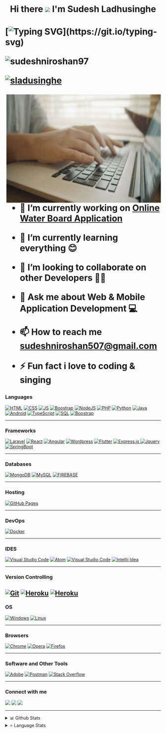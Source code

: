<h1 align="center">Hi there <img src="https://media.giphy.com/media/hvRJCLFzcasrR4ia7z/giphy.gif" width="25px"></a> I'm Sudesh Ladhusinghe</h1>

<h1 


[![Typing SVG](https://readme-typing-svg.herokuapp.com/?lines=Full+Stack+Developer;Youtuber;Content+Creator;)](https://git.io/typing-svg)


<p align="left"> <img src="https://komarev.com/ghpvc/?username=sudeshniroshan97&label=Profile%20views&color=0e75b6&style=flat" alt="sudeshniroshan97" /> </p>

<p align="left"> <a href="https://twitter.com/sladusinghe" target="blank"><img src="https://img.shields.io/twitter/follow/sladusinghe?logo=twitter&style=for-the-badge" alt="sladusinghe" /></a> </p>

<p><img align="right" alt="GIF" src="https://github.com/SudeshNiroshan97/SudeshNiroshan97/blob/main/typing.gif" width="500" height="350" /></p>

- 🔭 I’m currently working on [Online Water Board Application](https://github.com/SudeshNiroshan97/Online-Water-Board-App)

- 🌱 I’m currently learning **everything 😊**

- 👯 I’m looking to collaborate on **other Developers 👨‍💻**

- 💬 Ask me about **Web & Mobile Application Development 💻**

- 📫 How to reach me **sudeshniroshan507@gmail.com**

- ⚡ Fun fact **i love to coding & singing**


### Languages 

<a href="#"><img alt="HTML" src="https://img.shields.io/badge/HTML%20-%23E34F26.svg?logo=html5&logoColor=white" ></a>
<a href="#"><img alt="CSS" src="https://img.shields.io/badge/CSS%20-%231572B6.svg?logo=css3&logoColor=white" ></a>
<a href="#"><img alt="JS" src="https://img.shields.io/badge/JavaScript%20-%23F7DF1E.svg?logo=javascript&logoColor=black" ></a>
<a href="#"><img alt="Boostrap" src="https://img.shields.io/badge/-Bootstrap-563D7C?&logo=bootstrap" ></a>
<a href="#"><img alt="NodeJS" src="https://img.shields.io/badge/Node.js%20-%2343853D.svg?logo=node-dot-js&logoColor=white" ></a>
<a href="#"><img alt="PHP" src="https://img.shields.io/badge/PHP-%23777BB4.svg?logo=php&logoColor=white"></a>
<a href="#"><img alt="Python" src="https://img.shields.io/badge/Python-FF1B2D?&logo=python&logoColor=white" ></a>
<a href="#"><img alt="Java" src="https://img.shields.io/badge/Java%20-%23404d59.svg?logo=java&logoColor=white"></a>
<a href="#"><img alt="Android" src="https://img.shields.io/badge/android-009639?&logo=android&logoColor=whitet"></a> 
<a href="#"><img alt="TypeScript" src="https://img.shields.io/badge/TypeScript%20-%23007ACC.svg?logo=typescript&logoColor=white" ></a>
<a href="#"><img alt="SQL" src="https://img.shields.io/badge/SQL%20-%23025E8C.svg?logo=amazon-dynamodb&logoColor=white" ></a>
<a href="#"><img alt="Boostrap" src="https://img.shields.io/badge/-Csharp-563D7C?&logo=c#" ></a>

---

### Frameworks

<a href="#"><img alt="Laravel" src="https://img.shields.io/badge/Laravel-black?&logo=laravel&logoColor" ></a>
<a href="#"><img alt="React" src="https://img.shields.io/badge/React-20232A?&logo=react&logoColor=61DAFB" ></a>
<a href="#"><img alt="Angular" src="https://img.shields.io/badge/Angular-DD0031?&logo=angular&logoColor=white" ></a>
<a href="#"><img alt="Wordpress" src="https://img.shields.io/badge/Ionic-3880FF?&logo=ionic&logoColor=white" ></a>
<a href="#"><img alt="Flutter" src="https://img.shields.io/badge/Flutter-38B2AC?&logo=flutter&logoColor=white" ></a>
<a href="#"><img alt="Express.js" src="https://img.shields.io/badge/Express.js%20-%23404d59.svg?logo=express&logoColor=white"> </a>
<a href="#"><img alt="Jquery" src="https://img.shields.io/badge/jQuery-0769AD?&logo=jquery&logoColor=white" ></a>
<a href="#"><img alt="SpringBoot" src="https://img.shields.io/badge/SpringBoot%20-%2343853D.svg?logo=spring&logoColor=white" ></a>

---

### Databases

<a href="#"><img alt="MongoDB" src ="https://img.shields.io/badge/MongoDB-%234ea94b.svg?logo=mongodb&logoColor=white"></a>
<a href="#"><img alt="MySQL" src="https://img.shields.io/badge/MySQL-%2300f.svg?logo=mysql&logoColor=white"></a>
<a href="#"><img alt="FIREBASE" src="https://img.shields.io/badge/Firebase-007ACC?&logo=firebase" ></a>


---


### Hosting

<a href="#"><img alt="GitHub Pages" src="https://img.shields.io/badge/GitHub%20Pages-%23327FC7.svg?logo=github&logoColor=white" ></a>


---

### DevOps


<a href="#"><img alt="Docker" src="https://img.shields.io/badge/-Docker-black?&logo=docker"></a>

---

### IDES

<a href="#"><img alt="Visual Studio Code" src="https://img.shields.io/badge/Visual%20Studio%20Code-0078d7.svg?logo=visual-studio-code&logoColor=white"></a>
<a href="#"><img alt="Atom" src="https://img.shields.io/badge/Atom-66595C?&logo=Atom&logoColor=white"></a>
<a href="#"><img alt="Visual Studio Code" src="https://img.shields.io/badge/sublime_text-%23575757.svg?&logo=sublime-text&logoColor=important"></a>
<a href="#"><img alt="Intellij Idea" src="https://img.shields.io/badge/Intellij Idea-DD0031?&logo=intellij-idea&logoColor=white" ></a>

---

### Version Controlling

<a href="#"><img alt="Git" src="https://img.shields.io/badge/-Git-black?&logo=git" ></a>
<a href="#"><img alt="Heroku" src="https://img.shields.io/badge/-GitHub-181717?style=flat-square&logo=github" ></a>
<a href="#"><img alt="Heroku" src="https://img.shields.io/badge/-GitLab-181717?style=flat-square&logo=gitlab" ></a>  
---

### OS

<a href="#"><img alt="Windows" src="https://img.shields.io/badge/Windows-0078D6?&logo=windows&logoColor=white" ></a>
<a href="#"><img alt="Linux" src="https://img.shields.io/badge/Linux-%23575757.svg?&logo=linux&logoColor=important"></a>

---


### Browsers

<a href="#"><img alt="Chrome" src="https://img.shields.io/badge/Google_chrome-4285F4?&logo=Google-chrome&logoColor=white" ></a>
<a href="#"><img alt="Opera" src="https://img.shields.io/badge/Opera-FF1B2D?&logo=Opera&logoColor=white" ></a>
<a href="#"><img alt="Firefox" src="https://img.shields.io/badge/Mozilla_Firefox%20-%23F7DF1E.svg?logo=Firefox&logoColor=black" ></a>

---

### Software and Other Tools

<a href="#"><img alt="Adobe" src="https://img.shields.io/badge/Adobe%20-%23FF0000.svg?logo=adobe&logoColor=white"></a>
<a href="#"><img alt="Postman" src="https://img.shields.io/badge/Postman-FF6C37?logo=postman&logoColor=white"></a>
<a href="#"><img alt="Stack Overflow" src="https://img.shields.io/badge/-Stack%20Overflow-FE7A16?logo=stack-overflow&logoColor=white"></a>

---

### Connect with me

[<img src="https://img.shields.io/badge/Facebook-1877F2?&logo=facebook&logoColor=white"/>](https://m.facebook.com/shane.silva)
[<img src="https://img.shields.io/badge/Twitter-1DA1F2?&logo=twitter&logoColor=white"/>](https://twitter.com/SLadusinghe)
[<img src="https://img.shields.io/badge/LinkedIn-0077B5?&logo=linkedin&logoColor=white"/>](https://www.linkedin.com/in/sudeshladusinghe)

---

<details>
  <summary>📊 Github Stats</summary>
<br><br>
  <img alt="Sudesh Ladusinghe Github Stats " src="https://github-readme-stats.vercel.app/api?username=sudeshniroshan97&count_private=true&show_icons=true&theme=algolia" style="height:214px;"/>
</details>

<details>
  <summary>&#11088 Language Stats</summary>
<br><br>
    <img alt="Top Languages" src="https://github-readme-stats.vercel.app/api/top-langs/?username=sudeshniroshan97&theme=algolia&langs_count=15&layout=compact" />

</details>

</div>

